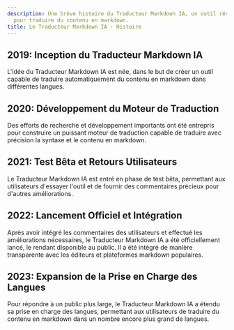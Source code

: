 ```yaml
---
description: Une brève histoire du Traducteur Markdown IA, un outil révolutionnaire
  pour traduire du contenu en markdown.
title: Le Traducteur Markdown IA - Histoire
---
```


## 2019: Inception du Traducteur Markdown IA
L'idée du Traducteur Markdown IA est née, dans le but de créer un outil capable de traduire automatiquement du contenu en markdown dans différentes langues.

## 2020: Développement du Moteur de Traduction
Des efforts de recherche et développement importants ont été entrepris pour construire un puissant moteur de traduction capable de traduire avec précision la syntaxe et le contenu en markdown.

## 2021: Test Bêta et Retours Utilisateurs
Le Traducteur Markdown IA est entré en phase de test bêta, permettant aux utilisateurs d'essayer l'outil et de fournir des commentaires précieux pour d'autres améliorations.

## 2022: Lancement Officiel et Intégration
Après avoir intégré les commentaires des utilisateurs et effectué les améliorations nécessaires, le Traducteur Markdown IA a été officiellement lancé, le rendant disponible au public. Il a été intégré de manière transparente avec les éditeurs et plateformes markdown populaires.

## 2023: Expansion de la Prise en Charge des Langues
Pour répondre à un public plus large, le Traducteur Markdown IA a étendu sa prise en charge des langues, permettant aux utilisateurs de traduire du contenu en markdown dans un nombre encore plus grand de langues.

<!-- Des jalons supplémentaires peuvent être ajoutés ici si nécessaire -->